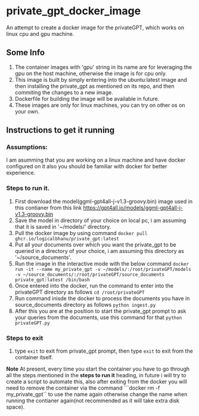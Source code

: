 # private_gpt_docker_image
An attempt to create a docker image for the privateGPT, which works on linux cpu and gpu machine.

## Some Info
1. The container images with 'gpu' string in its name are for leveraging the gpu on the host machine, otherwise the image is for cpu only.
2. This image is built by simply entering into the ubuntu:latest image and then installing the private_gpt as mentioned on its repo, and then commiting the changes to a new image.
3. Dockerfile for building the image will be available in future.
4. These images are only for linux machines, you can try on other os on your own.

## Instructions to get it running
### Assumptions:
I am asumming that you are working on a linux machine and have docker configured on it also you should be familiar with docker for better experience.

### Steps to run it.
1. First download the model(ggml-gpt4all-j-v1.3-groovy.bin) image used in this contianer from this link https://gpt4all.io/models/ggml-gpt4all-j-v1.3-groovy.bin
2. Save the model in directory of your choice on local pc, i am assuming that it is saved in '~/models/' directory.
3. Pull the docker image by using command
   ```docker pull ghcr.io/logicalbhanu/private_gpt:latest```
4. Put all your documents over which you want the private_gpt to be queried in a directory of your choice, i am assuming this directory as '~/source_documents'.
5. Run the image in the interactive mode with the below command
   ```docker run -it --name my_private_gpt -v ~/models/:/root/privateGPT/models -v ~/source_documents/:/root/privateGPT/source_documents private_gpt:latest /bin/bash```
6. Once entered into the docker, run the command to enter into the privateGPT directory as follows
   ```cd /root/privateGPT```
7. Run command inisde the docker to process the documents you have in source_documents directory as follows
   ```python ingest.py```
8. After this you are at the position to start the private_gpt prompt to ask your queries from the documents, use this command for that
   ```python privateGPT.py```

### Steps to exit
1. type ```exit``` to exit from private_gpt prompt, then type ```exit``` to exit from the container itself.

**Note**
At present, every time you start the container you have to go through all the steps mentioned in the **steps to run it** heading, in future i will try to create a script to automate this, also after exiting from the docker you will need to remove the container via the command ```docker rm -f my_private_gpt`` to use the name again otherwise change the name when running the contianer again(not recommended as it will take extra disk space).

